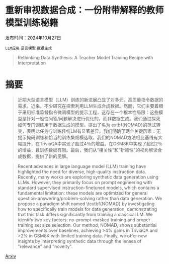 # 重新审视数据合成：一份附带解释的教师模型训练秘籍

发布时间：2024年10月27日

`LLM应用` `语言模型` `数据生成`

> Rethinking Data Synthesis: A Teacher Model Training Recipe with Interpretation

# 摘要

> 近期大型语言模型（LLM）训练的新进展凸显了对多元、高质量指令数据的需求。近来，不少研究在探索利用LLM生成合成数据。然而，它们主要着眼于采用标准监督指令微调模型的提示工程，这存在一个根本性局限：这些模型是针对一般性问答/问题解决进行优化的，而非数据生成。我们通过探究如何专门训练用于数据生成的模型，提出了名为	extbf{NOMAD}的范式转变，表明此任务与训练传统LM有显著差异。我们明确了两个关键因素：无提示掩码训练和恰当的训练集规模选取。我们的NOMAD方法相比基线有大幅提升，在TriviaQA中实现了超过4％的增益，在GSM8K中实现了超过2％的增益，且训练数据有限。最后，我们从“相关性”和“新颖性”的视角解读合成数据，提供了新的见解。

> Recent advances in large language model (LLM) training have highlighted the need for diverse, high-quality instruction data. Recently, many works are exploring synthetic data generation using LLMs. However, they primarily focus on prompt engineering with standard supervised instruction-finetuned models, which contains a fundamental limitation: these models are optimized for general question-answering/problem-solving rather than data generation. We propose a paradigm shift named \textbf{NOMAD} by investigating how to specifically train models for data generation, demonstrating that this task differs significantly from training a classical LM. We identify two key factors: no-prompt-masked training and proper training set size selection. Our method, NOMAD, shows substantial improvements over baselines, achieving >4\% gains in TriviaQA and >2\% in GSM8K with limited training data. Finally, we offer new insights by interpreting synthetic data through the lenses of "relevance" and "novelty".

[Arxiv](https://arxiv.org/abs/2410.20362)